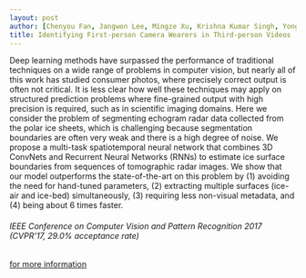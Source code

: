 ```yaml
---
layout: post
author: [Chenyou Fan, Jangwon Lee, Mingze Xu, Krishna Kumar Singh, Yong Jae Lee, David J. Crandall, Michael S. Ryoo]
title: Identifying First-person Camera Wearers in Third-person Videos
---
```

Deep learning methods have surpassed the performance of traditional techniques on a wide range of problems in computer vision, but nearly all of this work has studied consumer photos, where precisely correct output is often not critical. It is less clear how well these techniques may apply on structured prediction problems where fine-grained output with high precision is required, such as in scientific imaging domains. Here we consider the problem of segmenting echogram radar data collected from the polar ice sheets, which is challenging because segmentation boundaries are often very weak and there is a high degree of noise. We propose a multi-task spatiotemporal neural network that combines 3D ConvNets and Recurrent Neural Networks (RNNs) to estimate ice surface boundaries from sequences of tomographic radar images. We show that our model outperforms the state-of-the-art on this problem by (1) avoiding the need for hand-tuned parameters, (2) extracting multiple surfaces (ice-air and ice-bed) simultaneously, (3) requiring less non-visual metadata, and (4) being about 6 times faster.

###### IEEE Conference on Computer Vision and Pattern Recognition 2017 (CVPR'17, 29.0% acceptance rate)

<a href="https://arxiv.org/abs/1704.06340" target="_blank">for more information</a><br>
